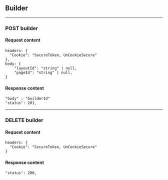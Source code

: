 ## Builder

---

### POST builder

#### Request content
```
headers: {
  "Cookie": "SecureToken, UnCookieSecure"
},
body: {
    "layoutId": "string" | null,
    "pageId": "string" | null,
}
```

#### Response content
```
"body" : "builderId"
"status": 201,
```

---

### DELETE builder

#### Request content
```
headers: {
  "Cookie": "SecureToken, UnCookieSecure"
}
```

#### Response content
```
"status": 200,
```

